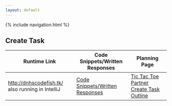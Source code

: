 ```yaml
---
layout: default
---
```


{% include navigation.html %}

## Create Task

| Runtime Link | Code Snippets/Written Responses | Planning Page |
| ------------ | ------------------------------- | ------------- | 
| http://dnhscodefish.tk/ also running in IntelliJ | [Code Snippets/Written Responses](https://github.com/arushi10/codefish/wiki/Vidhi---Written-Create-Task) | [Tic Tac Toe Partner Create Task Outline](https://github.com/arushi10/codefish/wiki/Vidhi-and-Saumya-Create-Task:--Tic-Tac-Toe) |
